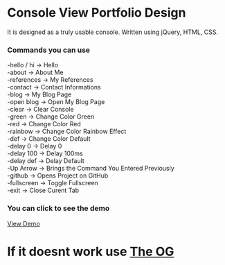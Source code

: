 # Console View Portfolio Design

It is designed as a truly usable console. Written using jQuery, HTML, CSS.

### Commands you can use

-hello / hi  -&gt; Hello<br>-about  -&gt; About Me<br>-references  -&gt; My References<br>-contact   -&gt; Contact Informations<br>-blog  -&gt; My Blog Page<br>-open blog  -&gt; Open My Blog Page<br>-clear  -&gt; Clear Console<br>-green -&gt; Change Color Green<br>-red -&gt; Change Color Red<br>-rainbow -&gt; Change Color Rainbow Effect<br>-def -&gt; Change Color Default<br>-delay 0 -&gt; Delay 0<br>-delay 100 -&gt; Delay 100ms<br>-delay def -&gt; Delay Default<br>-Up Arrow   -&gt; Brings the Command You Entered Previously<br>-github   -&gt; Opens Project on GitHub <br> -fullscreen -&gt; Toggle Fullscreen<br> -exit -&gt; Close Curent Tab<br>

### You can click to see the demo
<a target="_blank" href="https:fishstix.uk">View Demo</a>

# If it doesnt work use <a target="_blank" href="https://projects.bugra.work/console/">The OG</a>
